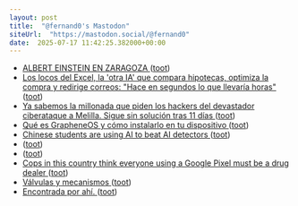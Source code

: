 ```yaml
---
layout: post
title:  "@fernand0's Mastodon"
siteUrl:  "https://mastodon.social/@fernand0"
date:  2025-07-17 11:42:25.382000+00:00
---
```

*  [ALBERT EINSTEIN EN ZARAGOZA ](https://historiaragon.com/2023/03/10/albert-einstein-en-zaragozaa) ([toot](https://mastodon.social/@fernand0/114868390814150828))
*  [Los locos del Excel, la 'otra IA' que compara hipotecas, optimiza la compra y redirige correos: "Hace en segundos lo que llevaría horas" ](https://www.elmundo.es/economia/2025/06/30/685eb4b1e9cf4a14258b4591.htm) ([toot](https://mastodon.social/@fernand0/114868019588308528))
*  [Ya sabemos la millonada que piden los hackers del devastador ciberataque a Melilla. Sigue sin solución tras 11 días ](https://www.genbeta.com/seguridad/melilla-lleva-once-dias-bloqueo-informatico-ciberataque-hackers-piden-1-8-millones-euro) ([toot](https://mastodon.social/@fernand0/114867842653754643))
*  [Qué es GrapheneOS y cómo instalarlo en tu dispositivo ](https://jose-prk.github.io/posts/Que-es-GrapheOS-y-como-instalarlo) ([toot](https://mastodon.social/@fernand0/114867545422499979))
*  [Chinese students are using AI to beat AI detectors ](https://restofworld.org/2025/ai-detector-software-workaround) ([toot](https://mastodon.social/@fernand0/114865938817607917))
*  [ ](https://mastodon.social/users/fernand0/statuses/114864999481046234/activity) ([toot](https://mastodon.social/users/fernand0/statuses/114864999481046234/activity))
*  [ ](https://floss.social/@alberto_molina) ([toot](https://mastodon.social/@fernand0/114864999299039945))
*  [Cops in this country think everyone using a Google Pixel must be a drug dealer ](https://www.androidauthority.com/google-pixel-organized-crime-preferred-phone-3573578) ([toot](https://mastodon.social/@fernand0/114864074429115551))
*  [Válvulas y mecanismos ](https://www.flickr.com/photos/fernand0/54635663167) ([toot](https://mastodon.social/@fernand0/114864074315824074))
*  [Encontrada por ahí. ](https://avecesunafoto.wordpress.com/2025/07/16/encontrada-por-ahi) ([toot](https://mastodon.social/@fernand0/114864043721347224))
